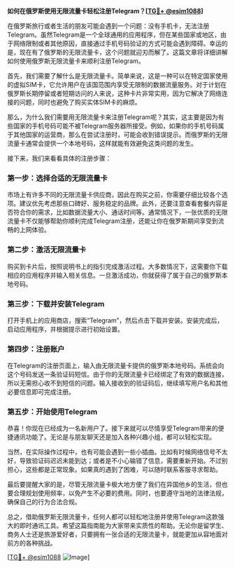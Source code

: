 **如何在俄罗斯使用无限流量卡轻松注册Telegram？[[TG💪+ @esim1088](https://t.me/s/esim1088)]**

在俄罗斯旅行或者生活的朋友可能会遇到一个问题：没有手机卡，无法注册Telegram。虽然Telegram是一个全球通用的应用程序，但在某些国家或地区，由于网络限制或者其他原因，直接通过手机号码验证的方式可能会遇到障碍。幸运的是，现在有了俄罗斯的无限流量卡，这个问题就迎刃而解了。这篇文章将详细讲解如何使用俄罗斯无限流量卡来顺利注册Telegram。

首先，我们需要了解什么是无限流量卡。简单来说，这是一种可以在特定国家使用的虚拟SIM卡，它允许用户在该国范围内享受无限制的数据流量服务。对于计划在俄罗斯长期停留或者短期访问的人来说，这种卡片非常实用，因为它解决了网络连接的问题，同时也避免了购买实体SIM卡的麻烦。

那么，为什么我们需要用无限流量卡来注册Telegram呢？其实，这主要是因为有些国家的手机号码可能不被Telegram服务器所接受。例如，如果你的手机号码属于其他国家的运营商，那么在尝试注册时，可能会收到错误提示。而俄罗斯的无限流量卡通常会提供一个本地号码，这样就能有效避免这类问题的发生。

接下来，我们来看看具体的注册步骤：

### 第一步：选择合适的无限流量卡

市场上有许多不同的无限流量卡供应商，因此在购买之前，你需要仔细比较各个选项。建议优先考虑那些口碑好、服务稳定的品牌。此外，还要注意查看套餐内容是否符合你的需求，比如数据流量大小、通话时间等。通常情况下，一张优质的无限流量卡不仅能够帮助你顺利完成Telegram注册，还能让你在俄罗斯期间享受到流畅的上网体验。

### 第二步：激活无限流量卡

购买到卡片后，按照说明书上的指引完成激活过程。大多数情况下，这需要你下载相应的应用程序并输入相关信息。一旦激活成功，你就获得了属于自己的俄罗斯本地号码。

### 第三步：下载并安装Telegram

打开手机上的应用商店，搜索“Telegram”，然后点击下载并安装。安装完成后，启动应用程序，并根据提示进行初始设置。

### 第四步：注册账户

在Telegram的注册页面上，输入由无限流量卡提供的俄罗斯本地号码。系统会向这个号码发送一条验证码短信。由于你的无限流量卡已经绑定了有效的数据连接，所以无需担心收不到短信的问题。输入接收到的验证码后，继续填写用户名和其他必要信息即可完成注册。

### 第五步：开始使用Telegram

恭喜！你现在已经成为一名新用户了。接下来就可以尽情享受Telegram带来的便捷通讯功能了。无论是与朋友聊天还是加入各种兴趣小组，都可以轻松实现。

当然，在实际操作过程中，也有可能会遇到一些小插曲。比如有时候网络信号不太好，导致验证码迟迟未能到达；或者是不小心输错了信息，需要重新开始。不过别担心，这些都是正常现象。如果真的遇到了困难，可以随时联系客服寻求帮助。

最后要提醒大家的是，尽管无限流量卡极大地方便了我们在异国他乡的生活，但也要合理规划使用频率，以免产生不必要的费用。同时，也要遵守当地的法律法规，确保自己的行为合法合规。

总之，借助俄罗斯无限流量卡，任何人都可以轻松地注册并使用Telegram这款强大的即时通讯工具。希望这篇指南能为大家带来实质性的帮助。无论你是留学生、商务人士还是旅游爱好者，只要拥有一张合适的无限流量卡，就能更加从容地面对前方的各种挑战。

[[TG💪+ @esim1088](https://t.me/s/esim1088) ![Image](https://i.postimg.cc/4NQfJmqS/Snipaste-2025-05-13-00-14-12.png)]